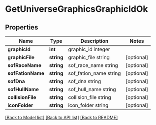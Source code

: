 # GetUniverseGraphicsGraphicIdOk

## Properties
Name | Type | Description | Notes
------------ | ------------- | ------------- | -------------
**graphicId** | **int** | graphic_id integer | 
**graphicFile** | **string** | graphic_file string | [optional] 
**sofRaceName** | **string** | sof_race_name string | [optional] 
**sofFationName** | **string** | sof_fation_name string | [optional] 
**sofDna** | **string** | sof_dna string | [optional] 
**sofHullName** | **string** | sof_hull_name string | [optional] 
**collisionFile** | **string** | collision_file string | [optional] 
**iconFolder** | **string** | icon_folder string | [optional] 

[[Back to Model list]](../README.md#documentation-for-models) [[Back to API list]](../README.md#documentation-for-api-endpoints) [[Back to README]](../README.md)


